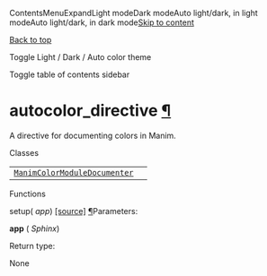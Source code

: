 ContentsMenuExpandLight modeDark modeAuto light/dark, in light modeAuto light/dark, in dark mode[Skip to content](https://docs.manim.community/en/stable/reference/manim.utils.docbuild.autocolor_directive.html#furo-main-content)

[Back to top](https://docs.manim.community/en/stable/reference/manim.utils.docbuild.autocolor_directive.html#)

Toggle Light / Dark / Auto color theme

Toggle table of contents sidebar

# autocolor\_directive [¶](https://docs.manim.community/en/stable/reference/manim.utils.docbuild.autocolor_directive.html\#module-manim.utils.docbuild.autocolor_directive "Link to this heading")

A directive for documenting colors in Manim.

Classes

|     |     |
| --- | --- |
| [`ManimColorModuleDocumenter`](https://docs.manim.community/en/stable/reference/manim.utils.docbuild.autocolor_directive.ManimColorModuleDocumenter.html#manim.utils.docbuild.autocolor_directive.ManimColorModuleDocumenter "manim.utils.docbuild.autocolor_directive.ManimColorModuleDocumenter") |  |

Functions

setup( _app_) [\[source\]](https://docs.manim.community/en/stable/_modules/manim/utils/docbuild/autocolor_directive.html#setup) [¶](https://docs.manim.community/en/stable/reference/manim.utils.docbuild.autocolor_directive.html#manim.utils.docbuild.autocolor_directive.setup "Link to this definition")Parameters:

**app** ( _Sphinx_)

Return type:

None